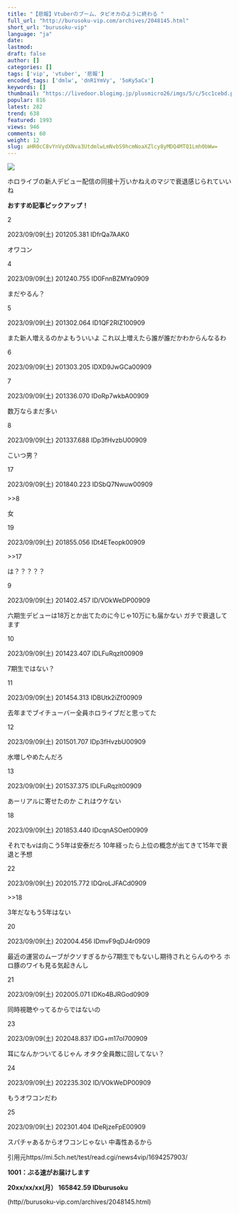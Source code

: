 ```yaml
---
title: "【悲報】Vtuberのブーム、タピオカのように終わる "
full_url: "http://burusoku-vip.com/archives/2048145.html"
short_url: "burusoku-vip"
language: "ja"
date: 
lastmod: 
draft: false
author: []
categories: []
tags: ['vip', 'vtuber', '悲報']
encoded_tags: ['dmlw', 'dnR1YmVy', '5oKy5aCx']
keywords: []
thumbnail: "https://livedoor.blogimg.jp/plusmicro26/imgs/5/c/5cc1cebd.png"
popular: 816
latest: 282
trend: 638
featured: 1993
views: 946
comments: 60
weight: 12
slug: aHR0cC8vYnVydXNva3UtdmlwLmNvbS9hcmNoaXZlcy8yMDQ4MTQ1Lmh0bWw=
---
```


![](https://livedoor.blogimg.jp/plusmicro26/imgs/5/c/5cc1cebd.png)

<div><p>ホロライブの新人デビュー配信の同接十万いかねえのマジで衰退感じられていいね</p><p><b>おすすめ記事ピックアップ！</b></p> <p class='g-ad1'> </p> <p class='g-ad2'> </p> <p></p> <p>2 <p> 2023/09/09(土) 201205.381 IDfrQa7AAK0</p></p><p> オワコン </p> <p>4 <p> 2023/09/09(土) 201240.755 ID0FnnBZMYa0909</p></p><p> まだやるん？ </p> <p>5 <p> 2023/09/09(土) 201302.064 ID1QF2RIZ100909</p></p><p> また新人増えるのかよもういいよ これ以上増えたら誰が誰だかわからんなるわ </p> <p>6 <p> 2023/09/09(土) 201303.205 IDXD9JwGCa00909</p></p> <p>7 <p> 2023/09/09(土) 201336.070 IDoRp7wkbA00909</p></p><p> 数万ならまだ多い </p> <p>8 <p> 2023/09/09(土) 201337.688 IDp3fHvzbU00909</p></p><p> こいつ男？ </p> <p>17 <p> 2023/09/09(土) 201840.223 IDSbQ7Nwuw00909</p></p><p> <p class='anchor'>>>8</p> 女 </p> <p>19 <p> 2023/09/09(土) 201855.056 IDt4ETeopk00909</p></p><p> <p class='anchor'>>>17</p> は？？？？？ </p> <p>9 <p> 2023/09/09(土) 201402.457 ID/VOkWeDP00909</p></p><p> 六期生デビューは18万とか出てたのに今じゃ10万にも届かない ガチで衰退してます </p> <p>10 <p> 2023/09/09(土) 201423.407 IDLFuRqzlt00909</p></p><p> 7期生ではない？ </p> <p>11 <p> 2023/09/09(土) 201454.313 IDBUtk2iZf00909</p></p><p> 去年までブイチューバー全員ホロライブだと思ってた </p> <p>12 <p> 2023/09/09(土) 201501.707 IDp3fHvzbU00909</p></p><p> 水増しやめたんだろ </p> <p>13 <p> 2023/09/09(土) 201537.375 IDLFuRqzlt00909</p></p><p> あーリアルに寄せたのか これはウケない </p> <p>18 <p> 2023/09/09(土) 201853.440 IDcqnASOet00909</p></p><p> それでもvは向こう5年は安泰だろ 10年経ったら上位の概念が出てきて15年で衰退と予想 </p> <p>22 <p> 2023/09/09(土) 202015.772 IDQroLJFACd0909</p></p><p> <p class='anchor'>>>18</p> 3年だなもう5年はない </p> <p>20 <p> 2023/09/09(土) 202004.456 IDmvF9qDJ4r0909</p></p><p> 最近の運営のムーブがクソすぎるから7期生でもないし期待されとらんのやろ ホロ豚のワイも見る気起きんし </p> <p>21 <p> 2023/09/09(土) 202005.071 IDKo4BJRGod0909</p></p><p> 同時視聴やってるからではないの </p> <p>23 <p> 2023/09/09(土) 202048.837 IDG+m17oI700909</p></p><p> 耳になんかついてるじゃん オタク全員敵に回してない？ </p> <p>24 <p> 2023/09/09(土) 202235.302 ID/VOkWeDP00909</p></p><p> もうオワコンだわ </p> <p>25 <p> 2023/09/09(土) 202301.404 IDeRjzeFpE00909</p></p><p> スパチャあるからオワコンじゃない 中毒性あるから </p> <p>引用元https//mi.5ch.net/test/read.cgi/news4vip/1694257903/</p> <p id='csw_block'></p> <p id='divSP1'> </p> <p><b>1001：ぶる速がお届けします <p> 20xx/xx/xx(月） 165842.59 IDburusoku</p></b></p> <p class='g-ad1'> </p> <p class='g-ad2'> </p> <p id='divSP'> </p> </div>

(http//burusoku-vip.com/archives/2048145.html)
